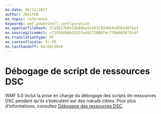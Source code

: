 ```yaml
---
ms.date: 06/12/2017
author: JKeithB
ms.topic: reference
keywords: wmf,powershell,configuration
ms.openlocfilehash: 57a5b17b6e1db8dea3ce63c9346b9e85be407ea3
ms.sourcegitcommit: cf195b090b3223fa4917206dfec7f0b603873cdf
ms.translationtype: HT
ms.contentlocale: fr-FR
ms.lasthandoff: 04/09/2018
---
```

# <a name="dsc-resource-script-debugging"></a>Débogage de script de ressources DSC

WMF 5.0 inclut la prise en charge du débogage des scripts de ressources DSC pendant qu’ils s’exécutent sur des nœuds cibles.
Pour plus d’informations, consultez [Débogage des ressources DSC](https://msdn.microsoft.com/powershell/dsc/debugresource).